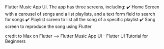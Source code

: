 Flutter Music App UI. The app has three screens, including:
✔️  Home Screen with a carousel of songs and a list playlists, and a text form field to search for songs
✔️  Playlist screen to list all the song of a specific playlist 
✔️  Song screen to reproduce the song using Flutter

credit to Max on Flutter --> Flutter Music App UI - Flutter UI Tutorial for Beginners
